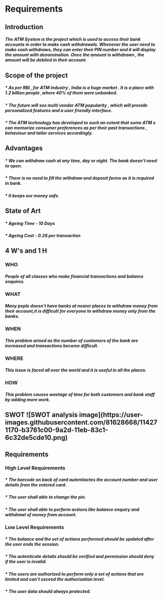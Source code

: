 <h1>Requirements
  <h2>Introduction
    <h5>The ATM System is the project which is used to access
    their bank accounts in order to make cash withdrawals.
    Whenever the user need to make cash withdraws, they
    can enter their PIN number and it will display the amount
    with denomination. Once the amount is withdrawn , the
    amount will be debited in their account.
      <h2>Scope of the project
        <h5>* As per RBI , for ATM industry , India is a huge market . It is
        a place with 1.2 billion people ,where 40% of them were
        unbanked.
          <h5>* The future will see multi vendor ATM popularity , which
       will provide personalized features and a user friendly
       interface.
            <h5>* The ATM technology has developed to such an extent that
          some ATM s can memorize consumer preferences as per
          their past transactions , behaviour and tailor services
          accordingly.
              <h2>Advantages
                <h5>* We can withdraw cash at any time, day or night. The bank
                doesn’t need to open.
                  <h5>* There is no need to fill the withdraw and deposit forms as
                   it is required in bank.
                    <h5>* It keeps our money safe.
                      <h2>State of Art
                        <h5>* Ageing Time - 10 Days
                          <h5>* Ageing Cost - 0.2$ per transaction
                            <h2>4 W's and 1 H
                              <h3>WHO
                                <h5>People of all classes who make financial transactions and balance enquires.
                                  <h3>WHAT
                                    <h5>Many peple doesn't have banks at nearer places to withdraw money from their account,it is difficult for everyone to withdraw money only                                       from the banks.
<h3>WHEN
  <h5>This problem arised as the number of customers of the bank are increased and transactions become difficult.
    <h3>WHERE
      <h5>This issue is faced all over the world and it is useful in all the places.
        <h3>HOW
          <h5>This problem causes wastage of time for both customers and bank staff by adding more work.
<h2>SWOT 
             ![SWOT analysis image](https://user-images.githubusercontent.com/81628668/114271170-b3761c00-9a2d-11eb-83c1-6c32de5cde10.png)

 <h2>Requirements
   <h3>High Level Requirements
     <h5>* The barcode on back of card autentiactes the account number and user details from the entered card.
       <h5>* The user shall able to change the pin.
         <h5>* The user shall able to perform actions like balance enquiry and withdrawl of money from account.
             <h3>Low Level Requirements
               <h5>* The balance and the set of actions performed should be updated after the user ends the session.
                 <h5>* The autenticate details should be verified and permission should deny if the user is invalid.
                   <h5>* The users are authorized to perform only a set of actions that are limited and can't exceed the authorization level.
                     <h5>* The user data should always protected.
       
       
     
   
            
      
  
                          
                      
             
          
      
            
          
          

